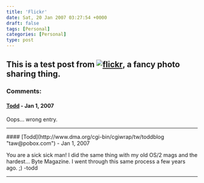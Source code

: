 ```yaml
---
title: 'Flickr'
date: Sat, 20 Jan 2007 03:27:54 +0000
draft: false
tags: [Personal]
categories: [Personal]
type: post
---
```


This is a test post from [![flickr](http://www.flickr.com/images/flickr_logo_blog.gif)](http://www.flickr.com/r/testpost), a fancy photo sharing thing.
---
### Comments:
#### [Todd](http://www.dma.org/cgi-bin/cgiwrap/tw/toddblog "taw@pobox.com") - <time datetime="2007-01-22 21:31:20">Jan 1, 2007</time>

Oops... wrong entry.
<hr />
#### [Todd](http://www.dma.org/cgi-bin/cgiwrap/tw/toddblog "taw@pobox.com") - <time datetime="2007-01-22 21:31:04">Jan 1, 2007</time>

You are a sick sick man! I did the same thing with my old OS/2 mags and the hardest... Byte Magazine. I went through this same process a few years ago. ;) -todd
<hr />
